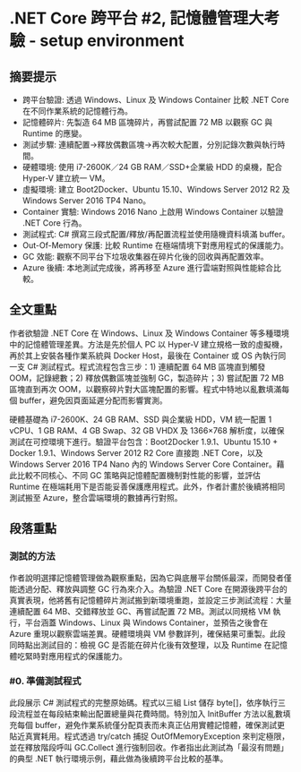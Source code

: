# .NET Core 跨平台 #2, 記憶體管理大考驗 - setup environment

## 摘要提示
- 跨平台驗證: 透過 Windows、Linux 及 Windows Container 比較 .NET Core 在不同作業系統的記憶體行為。
- 記憶體碎片: 先製造 64 MB 區塊碎片，再嘗試配置 72 MB 以觀察 GC 與 Runtime 的應變。
- 測試步驟: 連續配置→釋放偶數區塊→再次較大配置，分別記錄次數與執行時間。
- 硬體環境: 使用 i7-2600K／24 GB RAM／SSD+企業級 HDD 的桌機，配合 Hyper-V 建立統一 VM。
- 虛擬環境: 建立 Boot2Docker、Ubuntu 15.10、Windows Server 2012 R2 及 Windows Server 2016 TP4 Nano。
- Container 實驗: Windows 2016 Nano 上啟用 Windows Container 以驗證 .NET Core 行為。
- 測試程式: C# 撰寫三段式配置/釋放/再配置流程並使用隨機資料填滿 buffer。
- Out-Of-Memory 保護: 比較 Runtime 在極端情境下對應用程式的保護能力。
- GC 效能: 觀察不同平台下垃圾收集器在碎片化後的回收與再配置效率。
- Azure 後續: 本地測試完成後，將再移至 Azure 進行雲端對照與性能綜合比較。

## 全文重點
作者欲驗證 .NET Core 在 Windows、Linux 及 Windows Container 等多種環境中的記憶體管理差異。方法是先於個人 PC 以 Hyper-V 建立規格一致的虛擬機，再於其上安裝各種作業系統與 Docker Host，最後在 Container 或 OS 內執行同一支 C# 測試程式。程式流程包含三步：1) 連續配置 64 MB 區塊直到觸發 OOM，記錄總數；2) 釋放偶數區塊並強制 GC，製造碎片；3) 嘗試配置 72 MB 區塊直到再次 OOM，以觀察碎片對大區塊配置的影響。程式中特地以亂數填滿每個 buffer，避免因頁面延遲分配而影響實測。

硬體基礎為 i7-2600K、24 GB RAM、SSD 與企業級 HDD，VM 統一配置 1 vCPU、1 GB RAM、4 GB Swap、32 GB VHDX 及 1366×768 解析度，以確保測試在可控環境下進行。驗證平台包含：Boot2Docker 1.9.1、Ubuntu 15.10 + Docker 1.9.1、Windows Server 2012 R2 Core 直接跑 .NET Core，以及 Windows Server 2016 TP4 Nano 內的 Windows Server Core Container。藉此比較不同核心、不同 GC 策略與記憶體配置機制對性能的影響，並評估 Runtime 在極端耗用下是否能妥善保護應用程式。此外，作者計畫於後續將相同測試搬至 Azure，整合雲端環境的數據再行對照。

## 段落重點
### 測試的方法
作者說明選擇記憶體管理做為觀察重點，因為它與底層平台關係最深，而開發者僅能透過分配、釋放與調整 GC 行為來介入。為驗證 .NET Core 在開源後跨平台的真實表現，他將舊有記憶體碎片測試搬到新環境重跑，並設定三步測試流程：大量連續配置 64 MB、交錯釋放並 GC、再嘗試配置 72 MB。測試以同規格 VM 執行，平台涵蓋 Windows、Linux 與 Windows Container，並預告之後會在 Azure 重現以觀察雲端差異。硬體環境與 VM 參數詳列，確保結果可重製。此段同時點出測試目的：檢視 GC 是否能在碎片化後有效整理，以及 Runtime 在記憶體吃緊時對應用程式的保護能力。

### #0. 準備測試程式
此段展示 C# 測試程式的完整原始碼。程式以三組 List 儲存 byte[]，依序執行三段流程並在每段結束輸出配置總量與花費時間。特別加入 InitBuffer 方法以亂數填充每個 buffer，避免作業系統僅分配頁表而未真正佔用實體記憶體，確保測試更貼近真實耗用。程式透過 try/catch 捕捉 OutOfMemoryException 來判定極限，並在釋放階段呼叫 GC.Collect 進行強制回收。作者指出此測試為「最沒有問題」的典型 .NET 執行環境示例，藉此做為後續跨平台比較的基準。